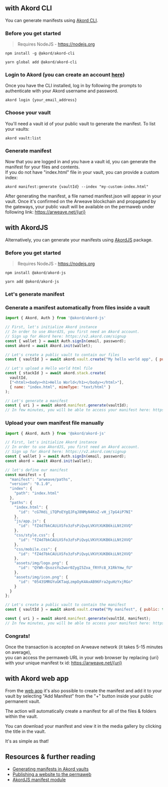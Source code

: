 ## with Akord CLI

You can generate manifests using [Akord CLI](https://github.com/Akord-com/akord-cli).

### Before you get started

> Requires NodeJS - https://nodejs.org

<CodeGroup>
  <CodeGroupItem title="NPM">

```console
npm install -g @akord/akord-cli
```

  </CodeGroupItem>
  <CodeGroupItem title="YARN">

```console
yarn global add @akord/akord-cli
```

  </CodeGroupItem>
</CodeGroup>

### Login to Akord (you can create an account [here](https://v2.akord.com/signup))
Once you have the CLI installed, log in by following the prompts to authenticate with your Akord username and password.

```console
akord login {your_email_address}
```

### Choose your vault
You'll need a vault id of your public vault to generate the manifest. To list your vaults:

```console
akord vault:list
```

### Generate manifest
Now that you are logged in and you have a vault id, you can generate the manifest for your files and contents. \
If you do not have "index.html" file in your vault, you can provide a custom index:

```console
akord manifest:generate {vaultId} --index "my-custom-index.html"
```

After generating the manifest, a file named manifest.json will appear in your vault. Once it's confirmed on the Arweave blockchain and propagated by the gateways, your public vault will be available on the permaweb under following link: https://arweave.net/{uri}

## with AkordJS

Alternatively, you can generate your manifests using [AkordJS](https://github.com/Akord-com/akord-js) package.

### Before you get started

> Requires NodeJS - https://nodejs.org

<CodeGroup>
  <CodeGroupItem title="NPM">

```console
npm install @akord/akord-js
```

  </CodeGroupItem>
  <CodeGroupItem title="YARN">

```console
yarn add @akord/akord-js
```

  </CodeGroupItem>
</CodeGroup>

### Let's generate manifest

### Generate a manifest automatically from files inside a vault
```js
import { Akord, Auth } from '@akord/akord-js'

// First, let's initialize Akord instance
// In order to use AkordJS, you first need an Akord account. 
// Sign up for Akord here: https://v2.akord.com/signup
const { wallet } = await Auth.signIn(email, password);
const akord = await Akord.init(wallet);

// Let's create a public vault to contain our files
const { vaultId } = await akord.vault.create("My hello world app", { public: true });

// Let's upload a Hello world html file
const { stackId } = await akord.stack.create(
  vaultId,
  ["<html><body><h1>Hello World</h1></body></html>"],
  { name: "index.html", mimeType: "text/html" }
);

// Let's generate a manifest
const { uri } = await akord.manifest.generate(vaultId);
// In few minutes, you will be able to access your manifest here: https://arweave.net/{uri}
```


### Upload your own manifest file manually
```js
import { Akord, Auth } from '@akord/akord-js'

// First, let's initialize Akord instance
// In order to use AkordJS, you first need an Akord account. 
// Sign up for Akord here: https://v2.akord.com/signup
const { wallet } = await Auth.signIn(email, password);
const akord = await Akord.init(wallet);

// let's define our manifest
const manifest = {
  "manifest": "arweave/paths",
  "version": "0.1.0",
  "index": {
    "path": "index.html"
  },
  "paths": {
    "index.html": {
      "id": "cG7Hdi_iTQPoEYgQJFqJ8NMpN4KoZ-vH_j7pG4iP7NI"
    },
    "js/app.js": {
      "id": "fZ4d7bkCAUiXSfo3zFsPiQvpLVKVtXUKB6kiLNt2XVQ"
    },
    "css/style.css": {
      "id": "fZ4d7bkCAUiXSfo3zFsPiQvpLVKVtXUKB6kiLNt2XVQ"
    },
    "css/mobile.css": {
      "id": "fZ4d7bkCAUiXSfo3zFsPiQvpLVKVtXUKB6kiLNt2XVQ"
    },
    "assets/img/logo.png": {
      "id": "QYWh-QsozsYu2wor0ZygI5Zoa_fRYFc8_X1RkYmw_fU"
    },
    "assets/img/icon.png": {
      "id": "0543SMRGYuGKTaqLzmpOyK4AxAB96Fra2guHzYxjRGo"
    }
  }
};

// Let's create a public vault to contain the manifest
const { vaultId } = await akord.vault.create("My manifest", { public: true });

const { uri } = await akord.manifest.generate(vaultId, manifest);
// In few minutes, you will be able to access your manifest here: https://arweave.net/{uri}
```

### Congrats!

Once the transaction is accepted on Arweave network (it takes 5-15 minutes on average), \
you can access the permaweb URL in your web browser by replacing {uri} with your unique manifest tx id:
https://arweave.net/{uri}

## with Akord web app

From the [web app](https://v2.akord.com/login) it's also possible to create the manifest and add it to your vault by selecting "Add Manifest" from the "+" button inside your public permanent vault.

The action will automatically create a manifest for all of the files & folders within the vault.

You can download your manifest and view it in the media gallery by clicking the title in the vault.

It's as simple as that!

## Resources & further reading
- [Generating manifests in Akord vaults](https://docs.akord.com/nft-projects/get-the-arweave-urls)
- [Publishing a website to the permaweb](https://docs.akord.com/api-and-dev-tools/learn/publishing-a-website)
- [AkordJS manifest module](https://github.com/Akord-com/akord-js?tab=readme-ov-file#manifest)